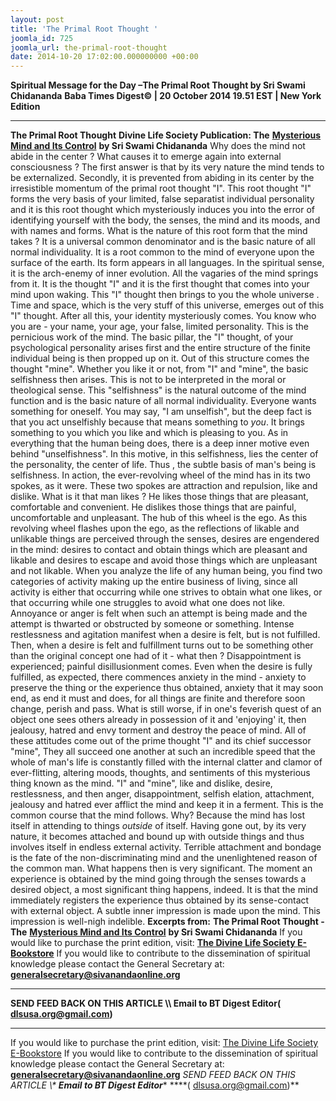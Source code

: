 ```yaml
---
layout: post
title: 'The Primal Root Thought '
joomla_id: 725
joomla_url: the-primal-root-thought
date: 2014-10-20 17:02:00.000000000 +00:00
---
```

**Spiritual Message for the Day –The Primal Root Thought by Sri Swami Chidananda**
**Baba Times Digest© | 20 October 2014 19.51 EST | New York Edition**
* * *  
**The Primal Root Thought**
**Divine Life Society Publication: The** [**Mysterious Mind and Its Control**](http://www.dlshq.org/messages/mind.htm#primal) **by Sri Swami Chidananda**
Why does the mind not abide in the center ? What causes it to emerge again into external consciousness ? The first answer is that by its very nature the mind tends to be externalized. Secondly, it is prevented from abiding in its center by the irresistible momentum of the primal root thought "I". This root thought "I" forms the very basis of your limited, false separatist individual personality and it is this root thought which mysteriously induces you into the error of identifying yourself with the body, the senses, the mind and its moods, and with names and forms.
What is the nature of this root form that the mind takes ? It is a universal common denominator and is the basic nature of all normal individuality. It is a root common to the mind of everyone upon the surface of the earth. Its form appears in all languages. In the spiritual sense, it is the arch-enemy of inner evolution. All the vagaries of the mind springs from it. It is the thought "I" and it is the first thought that comes into your mind upon waking. This "I" thought then brings to you the whole universe . Time and space, which is the very stuff of this universe, emerges out of this "I" thought. After all this, your identity mysteriously comes. You know who you are - your name, your age, your false, limited personality. This is the pernicious work of the mind. The basic pillar, the "I" thought, of your psychological personality arises first and the entire structure of the finite individual being is then propped up on it.
Out of this structure comes the thought "mine". Whether you like it or not, from "I" and "mine", the basic selfishness then arises. This is not to be interpreted in the moral or theological sense. This "selfishness" is the natural outcome of the mind function and is the basic nature of all normal individuality. Everyone wants something for oneself. You may say, "I am unselfish", but the deep fact is that you act unselfishly because that means something to _you_. It brings something to you which you like and which is pleasing to you. As in everything that the human being does, there is a deep inner motive even behind "unselfishness". In this motive, in this selfishness, lies the center of the personality, the center of life. Thus , the subtle basis of man's being is selfishness.
In action, the ever-revolving wheel of the mind has in its two spokes, as it were. These two spokes are attraction and repulsion, like and dislike. What is it that man likes ? He likes those things that are pleasant, comfortable and convenient. He dislikes those things that are painful, uncomfortable and unpleasant. The hub of this wheel is the ego.
As this revolving wheel flashes upon the ego, as the reflections of likable and unlikable things are perceived through the senses, desires are engendered in the mind: desires to contact and obtain things which are pleasant and likable and desires to escape and avoid those things which are unpleasant and not likable. When you analyze the life of any human being, you find two categories of activity making up the entire business of living, since all activity is either that occurring while one strives to obtain what one likes, or that occurring while one struggles to avoid what one does not like. Annoyance or anger is felt when such an attempt is being made and the attempt is thwarted or obstructed by someone or something. Intense restlessness and agitation manifest when a desire is felt, but is not fulfilled. Then, when a desire is felt and fulfillment turns out to be something other than the original concept one had of it - what then ? Disappointment is experienced; painful disillusionment comes. Even when the desire is fully fulfilled, as expected, there commences anxiety in the mind - anxiety to preserve the thing or the experience thus obtained, anxiety that it may soon end, as end it must and does, for all things are finite and therefore soon change, perish and pass. What is still worse, if in one's feverish quest of an object one sees others already in possession of it and 'enjoying' it, then jealousy, hatred and envy torment and destroy the peace of mind.
All of these attitudes come out of the prime thought "I" and its chief successor "mine", They all succeed one another at such an incredible speed that the whole of man's life is constantly filled with the internal clatter and clamor of ever-flitting, altering moods, thoughts, and sentiments of this mysterious thing known as the mind. "I" and "mine", like and dislike, desire, restlessness, and then anger, disappointment, selfish elation, attachment, jealousy and hatred ever afflict the mind and keep it in a ferment. This is the common course that the mind follows. Why? Because the mind has lost itself in attending to things _outside_ of itself. Having gone out, by its very nature, it becomes attached and bound up with outside things and thus involves itself in endless external activity. Terrible attachment and bondage is the fate of the non-discriminating mind and the unenlightened reason of the common man.
What happens then is very significant. The moment an experience is obtained by the mind going through the senses towards a desired object, a most significant thing happens, indeed. It is that the mind immediately registers the experience thus obtained by its sense-contact with external object. A subtle inner impression is made upon the mind. This impression is well-nigh indelible.
**Excerpts from:**  **The Primal Root Thought - The** [**Mysterious Mind and Its Control**](http://www.dlshq.org/messages/mind.htm#primal) **by Sri Swami Chidananda**
If you would like to purchase the print edition, visit: **[The Divine Life Society E-Bookstore](http://www.dlshq.org/download/download.htm)**
If you would like to contribute to the dissemination of spiritual knowledge please contact the General Secretary at: [](mailto:%20%3Cscript%20type=%27text/javascript%27%3E%20%3C%21--%20var%20prefix%20=%20%27ma%27%20+%20%27il%27%20+%20%27to%27;%20var%20path%20=%20%27hr%27%20+%20%27ef%27%20+%20%27=%27;%20var%20addy57016%20=%20%27generalsecretary%27%20+%20%27@%27;%20addy57016%20=%20addy57016%20+%20%27sivanandaonline%27%20+%20%27.%27%20+%20%27org%27;%20document.write%28%27%3Ca%20%27%20+%20path%20+%20%27%5C%27%27%20+%20prefix%20+%20%27:%27%20+%20addy57016%20+%20%27%5C%27%3E%27%29;%20document.write%28addy57016%29;%20document.write%28%27%3C%5C/a%3E%27%29;%20//--%3E%5Cn%20%3C/script%3E%3Cscript%20type=%27text/javascript%27%3E%20%3C%21--%20document.write%28%27%3Cspan%20style=%5C%27display:%20none;%5C%27%3E%27%29;%20//--%3E%20%3C/script%3EThis%20email%20address%20is%20being%20protected%20from%20spambots.%20You%20need%20JavaScript%20enabled%20to%20view%20it.%20%3Cscript%20type=%27text/javascript%27%3E%20%3C%21--%20document.write%28%27%3C/%27%29;%20document.write%28%27span%3E%27%29;%20//--%3E%20%3C/script%3E?subject=Contribution%20to%20Dissemination%20of%20Spiritual%20Knowledge) **generalsecretary@sivanandaonline.org**
****
**SEND FEED BACK ON THIS ARTICLE \\\ Email to BT Digest Editor[](mailto:%20%3Cscript%20type=%27text/javascript%27%3E%20%3C%21--%20var%20prefix%20=%20%27ma%27%20+%20%27il%27%20+%20%27to%27;%20var%20path%20=%20%27hr%27%20+%20%27ef%27%20+%20%27=%27;%20var%20addy72654%20=%20%27dlsusa.org%27%20+%20%27@%27;%20addy72654%20=%20addy72654%20+%20%27gmail%27%20+%20%27.%27%20+%20%27com%27;%20document.write%28%27%3Ca%20%27%20+%20path%20+%20%27%5C%27%27%20+%20prefix%20+%20%27:%27%20+%20addy72654%20+%20%27%5C%27%3E%27%29;%20document.write%28addy72654%29;%20document.write%28%27%3C%5C/a%3E%27%29;%20//--%3E%5Cn%20%3C/script%3E%3Cscript%20type=%27text/javascript%27%3E%20%3C%21--%20document.write%28%27%3Cspan%20style=%5C%27display:%20none;%5C%27%3E%27%29;%20//--%3E%20%3C/script%3EThis%20email%20address%20is%20being%20protected%20from%20spambots.%20You%20need%20JavaScript%20enabled%20to%20view%20it.%20%3Cscript%20type=%27text/javascript%27%3E%20%3C%21--%20document.write%28%27%3C/%27%29;%20document.write%28%27span%3E%27%29;%20//--%3E%20%3C/script%3E?subject=DLS%20Posts)( [dlsusa.org@gmail.com](mailto:dlsusa.org@gmail.com))**
* * *
  
If you would like to purchase the print edition, visit: [The Divine Life Society E-Bookstore](http://www.dlshq.org/download/download.htm)
If you would like to contribute to the dissemination of spiritual knowledge please contact the General Secretary at: **[generalsecretary@sivanandaonline.org](mailto:generalsecretary@sivanandaonline.org)**
**SEND FEED BACK ON THIS ARTICLE \\\**  **Email to BT Digest Editor**** [](mailto:%20%3Cscript%20type=%27text/javascript%27%3E%20%3C%21--%20var%20prefix%20=%20%27ma%27%20+%20%27il%27%20+%20%27to%27;%20var%20path%20=%20%27hr%27%20+%20%27ef%27%20+%20%27=%27;%20var%20addy72654%20=%20%27dlsusa.org%27%20+%20%27@%27;%20addy72654%20=%20addy72654%20+%20%27gmail%27%20+%20%27.%27%20+%20%27com%27;%20document.write%28%27%3Ca%20%27%20+%20path%20+%20%27%5C%27%27%20+%20prefix%20+%20%27:%27%20+%20addy72654%20+%20%27%5C%27%3E%27%29;%20document.write%28addy72654%29;%20document.write%28%27%3C%5C/a%3E%27%29;%20//--%3E%5Cn%20%3C/script%3E%3Cscript%20type=%27text/javascript%27%3E%20%3C%21--%20document.write%28%27%3Cspan%20style=%5C%27display:%20none;%5C%27%3E%27%29;%20//--%3E%20%3C/script%3EThis%20email%20address%20is%20being%20protected%20from%20spambots.%20You%20need%20JavaScript%20enabled%20to%20view%20it.%20%3Cscript%20type=%27text/javascript%27%3E%20%3C%21--%20document.write%28%27%3C/%27%29;%20document.write%28%27span%3E%27%29;%20//--%3E%20%3C/script%3E?subject=DLS%20Posts)****( [dlsusa.org@gmail.com](mailto:dlsusa.org@gmail.com))**  

